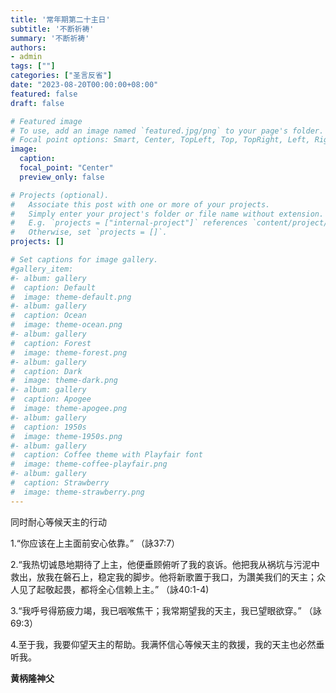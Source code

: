 ```yaml
---
title: '常年期第二十主日'
subtitle: '不断祈祷'
summary: '不断祈祷'
authors:
- admin
tags: [""]
categories: ["圣言反省"]
date: "2023-08-20T00:00:00+08:00"
featured: false
draft: false

# Featured image
# To use, add an image named `featured.jpg/png` to your page's folder.
# Focal point options: Smart, Center, TopLeft, Top, TopRight, Left, Right, BottomLeft, Bottom, BottomRight
image:
  caption:
  focal_point: "Center"
  preview_only: false

# Projects (optional).
#   Associate this post with one or more of your projects.
#   Simply enter your project's folder or file name without extension.
#   E.g. `projects = ["internal-project"]` references `content/project/deep-learning/index.md`.
#   Otherwise, set `projects = []`.
projects: []

# Set captions for image gallery.
#gallery_item:
#- album: gallery
#  caption: Default
#  image: theme-default.png
#- album: gallery
#  caption: Ocean
#  image: theme-ocean.png
#- album: gallery
#  caption: Forest
#  image: theme-forest.png
#- album: gallery
#  caption: Dark
#  image: theme-dark.png
#- album: gallery
#  caption: Apogee
#  image: theme-apogee.png
#- album: gallery
#  caption: 1950s
#  image: theme-1950s.png
#- album: gallery
#  caption: Coffee theme with Playfair font
#  image: theme-coffee-playfair.png
#- album: gallery
#  caption: Strawberry
#  image: theme-strawberry.png
---
```

同时耐心等候天主的行动

1.“你应该在上主面前安心依靠。” （詠37:7）

2.“我热切诚恳地期待了上主，他便垂顾俯听了我的哀诉。他把我从祸坑与污泥中救出，放我在磐石上，稳定我的脚步。他将新歌置于我口，为讚美我们的天主；众人见了起敬起畏，都将全心信赖上主。” （詠40:1-4)

3.“我呼号得筋疲力竭，我已咽喉焦干；我常期望我的天主，我已望眼欲穿。” （詠69:3）

4.至于我，我要仰望天主的帮助。我满怀信心等候天主的救援，我的天主也必然垂听我。


__黄柄隆神父__